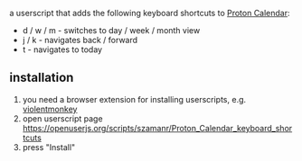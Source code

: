 a userscript that adds the following keyboard shortcuts to [Proton Calendar](https://calendar.proton.me):

- d / w / m - switches to day / week / month view
- j / k - navigates back / forward
- t - navigates to today

## installation

1. you need a browser extension for installing userscripts, e.g. [violentmonkey](https://violentmonkey.github.io)
2. open userscript page https://openuserjs.org/scripts/szamanr/Proton_Calendar_keyboard_shortcuts
3. press "Install"
